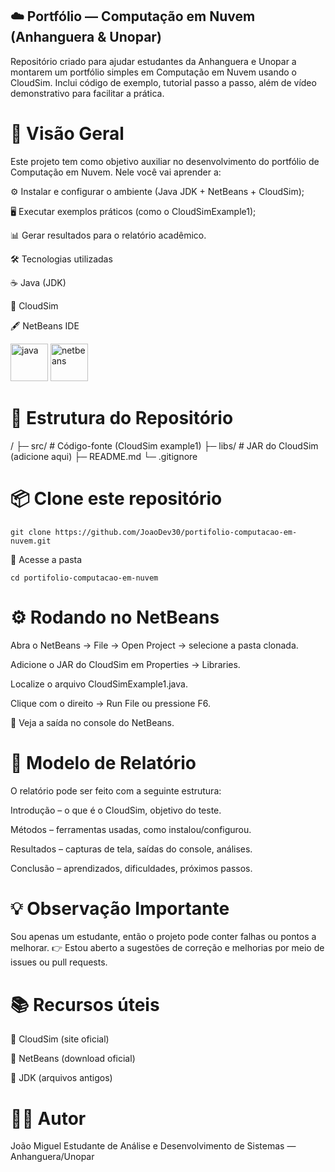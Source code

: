 ## ☁️ Portfólio — Computação em Nuvem (Anhanguera & Unopar)

Repositório criado para ajudar estudantes da Anhanguera e Unopar a montarem um portfólio simples em Computação em Nuvem usando o CloudSim.
Inclui código de exemplo, tutorial passo a passo, além de vídeo demonstrativo para facilitar a prática.

# 🚀 Visão Geral

Este projeto tem como objetivo auxiliar no desenvolvimento do portfólio de Computação em Nuvem.
Nele você vai aprender a:

⚙️ Instalar e configurar o ambiente (Java JDK + NetBeans + CloudSim);

🖥️ Executar exemplos práticos (como o CloudSimExample1);

📊 Gerar resultados para o relatório acadêmico.

🛠️ Tecnologias utilizadas

☕ Java (JDK)

🧩 CloudSim

🖋️ NetBeans IDE

<img src="https://cdn.jsdelivr.net/gh/devicons/devicon/icons/java/java-original.svg" alt="java" width="60"/> <img src="https://upload.wikimedia.org/wikipedia/commons/9/98/Apache_NetBeans_Logo.svg" alt="netbeans" width="60"/>




# 📂 Estrutura do Repositório
/
├─ src/           # Código-fonte (CloudSim example1)
├─ libs/          # JAR do CloudSim (adicione aqui)
├─ README.md
└─ .gitignore

 
# 📦 Clone este repositório

`git clone https://github.com/JoaoDev30/portifolio-computacao-em-nuvem.git`

 📂 Acesse a pasta  
 
`cd portifolio-computacao-em-nuvem`  

# ⚙️ Rodando no NetBeans

Abra o NetBeans → File → Open Project → selecione a pasta clonada.

Adicione o JAR do CloudSim em Properties → Libraries.

Localize o arquivo CloudSimExample1.java.

Clique com o direito → Run File ou pressione F6.

🎉 Veja a saída no console do NetBeans.

# 📝 Modelo de Relatório

O relatório pode ser feito com a seguinte estrutura:

Introdução – o que é o CloudSim, objetivo do teste.

Métodos – ferramentas usadas, como instalou/configurou.

Resultados – capturas de tela, saídas do console, análises.

Conclusão – aprendizados, dificuldades, próximos passos.

# 💡 Observação Importante

Sou apenas um estudante, então o projeto pode conter falhas ou pontos a melhorar.
👉 Estou aberto a sugestões de correção e melhorias por meio de issues ou pull requests.

# 📚 Recursos úteis

🔗 CloudSim (site oficial)

🔗 NetBeans (download oficial)

🔗 JDK (arquivos antigos)

# 👨‍💻 Autor

João Miguel
Estudante de Análise e Desenvolvimento de Sistemas — Anhanguera/Unopar



